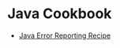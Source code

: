 # Java Cookbook

- [Java Error Reporting Recipe](https://labstack.com/cookbook/java-error-reporting)



